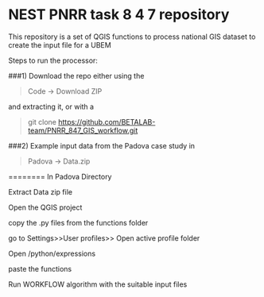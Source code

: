 # NEST PNRR task 8 4 7 repository

This repository is a set of QGIS functions to process national GIS dataset to create the input file for a UBEM

Steps to run the processor:

###1) Download the repo either using the

> Code -> Download ZIP

and extracting it, or with a

> git clone https://github.com/BETALAB-team/PNRR_847_GIS_workflow.git


###2) Example input data from the Padova case study in 

> Padova -> Data.zip


========
In Padova Directory

Extract Data zip file

Open the QGIS project 

copy the .py files from the functions folder

go to Settings>>User profiles>> Open active profile folder

Open /python/expressions

paste the functions

Run WORKFLOW algorithm with the suitable input files